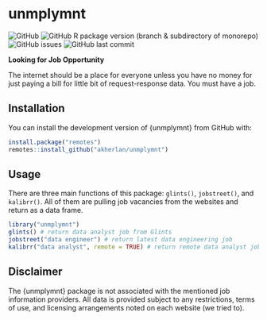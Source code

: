 # unmplymnt

![GitHub](https://img.shields.io/github/license/akherlan/unmplymnt?color=informational)
![GitHub R package version (branch & subdirectory of monorepo)](https://img.shields.io/github/r-package/v/akherlan/unmplymnt/main?color=informational&filename=DESCRIPTION&logo=r)
![GitHub issues](https://img.shields.io/github/issues/akherlan/unmplymnt)
![GitHub last commit](https://img.shields.io/github/last-commit/akherlan/unmplymnt?color=informational&logo=github)

**Looking for Job Opportunity**

The internet should be a place for everyone unless you have no money for just paying a bill for little bit of request-response data. You must have a job.

## Installation

You can install the development version of {unmplymnt} from GitHub with:

```r
install.package("remotes")
remotes::install_github("akherlan/unmplymnt")
```

## Usage

There are three main functions of this package: `glints()`, `jobstreet()`, and `kalibrr()`. All of them are pulling job vacancies from the websites and return as a data frame.

```r
library("unmplymnt")
glints() # return data analyst job from Glints
jobstreet("data engineer") # return latest data engineering job
kalibrr("data analyst", remote = TRUE) # return remote data analyst job from Kalibrr Indonesia
```

## Disclaimer

The {unmplymnt} package is not associated with the mentioned job information providers. All data is provided subject to any restrictions, terms of use, and licensing arrangements noted on each website (we tried to).
